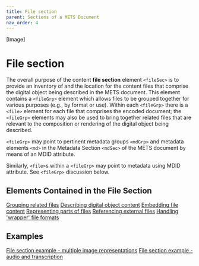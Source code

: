 ```yaml
---
title: File section
parent: Sections of a METS Document
nav_order: 4
---
```

[Image]

# File section

The overall purpose of the content **file section** element `<fileSec>`
is to provide an inventory of and the location for the content files
that comprise the digital object being described in the METS document.
This element contains a `<fileGrp>` element which allows files to be
grouped together for various purposes (e.g., by format or use). Within
each `<fileGrp>` there is a `<file>` element for each file that
comprises the encoded document; the `<fileGrp>` elements may also be
used to bring together related files that are relevant to the
composition or rendering of the digital object being described.

`<fileGrp>` may point to pertinent metadata groups `<mdGrp>` and
metadata elements `<md>` in the Metadata Section `<mdSec>` of the METS
document by means of an MDID attribute.

Similarly, `<file>`s within a `<fileGrp>` may point to metadata using
MDID attribute. See `<fileGrp>` discussion below.

## Elements Contained in the File Section

[Grouping related files](../cookbook/fileGrp.md)
[Describing digital object content](../cookbook/file.md)
[Embedding file content](../cookbook/FContent.md)
[Representing parts of files](../cookbook/stream.md)
[Referencing external files](../cookbook/FLocat.md)
[Handling 'wrapper' file formats](../cookbook/transformFile.md)
## Examples

[File section example - multiple image representations](../cookbook/fileSec_example_images.md)
[File section example - audio and transcription](../cookbook/fileSec_example_audio.md)
